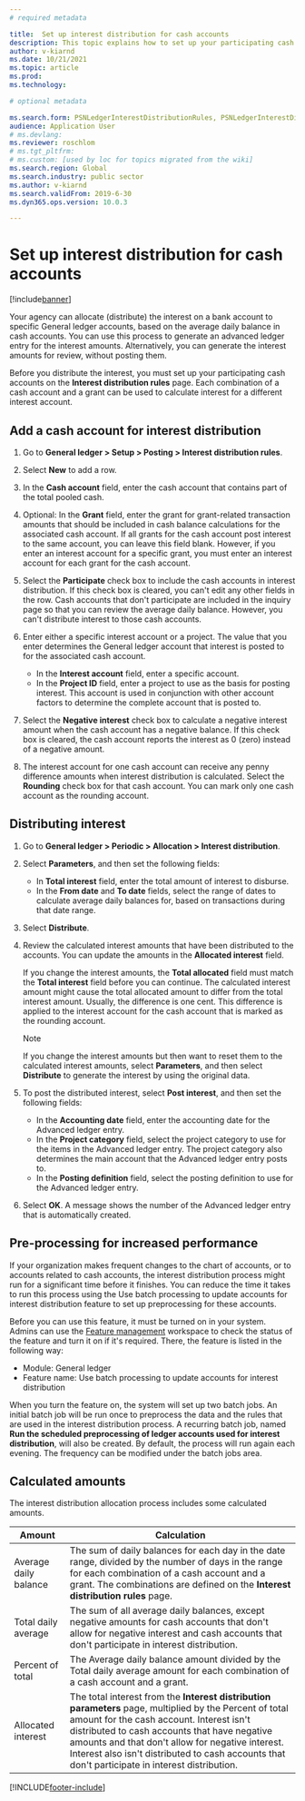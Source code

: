 ```yaml
---
# required metadata

title:  Set up interest distribution for cash accounts
description: This topic explains how to set up your participating cash accounts on the Interest distribution rules page. You must complete this setup before you distribute the interest.
author: v-kiarnd
ms.date: 10/21/2021
ms.topic: article
ms.prod: 
ms.technology: 

# optional metadata

ms.search.form: PSNLedgerInterestDistributionRules, PSNLedgerInterestDistributionResults
audience: Application User
# ms.devlang: 
ms.reviewer: roschlom
# ms.tgt_pltfrm: 
# ms.custom: [used by loc for topics migrated from the wiki]
ms.search.region: Global
ms.search.industry: public sector
ms.author: v-kiarnd
ms.search.validFrom: 2019-6-30
ms.dyn365.ops.version: 10.0.3

---
```


# Set up interest distribution for cash accounts

[!include[banner](../includes/banner.md)]

Your agency can allocate (distribute) the interest on a bank account to specific General ledger accounts, based on the average daily balance in cash accounts. You can use this process to generate an advanced ledger entry for the interest amounts. Alternatively, you can generate the interest amounts for review, without posting them.

Before you distribute the interest, you must set up your participating cash accounts on the **Interest distribution rules** page. Each combination of a cash account and a grant can be used to calculate interest for a different interest account.

## Add a cash account for interest distribution

1. Go to **General ledger \> Setup \> Posting \> Interest distribution rules**.
2. Select **New** to add a row.
3. In the **Cash account** field, enter the cash account that contains part of the total pooled cash.
4. Optional: In the **Grant** field, enter the grant for grant-related transaction amounts that should be included in cash balance calculations for the associated cash account. If all grants for the cash account post interest to the same account, you can leave this field blank. However, if you enter an interest account for a specific grant, you must enter an interest account for each grant for the cash account.
5. Select the **Participate** check box to include the cash accounts in interest distribution. If this check box is cleared, you can't edit any other fields in the row. Cash accounts that don't participate are included in the inquiry page so that you can review the average daily balance. However, you can't distribute interest to those cash accounts.
6. Enter either a specific interest account or a project. The value that you enter determines the General ledger account that interest is posted to for the associated cash account.

    - In the **Interest account** field, enter a specific account.
    - In the **Project ID** field, enter a project to use as the basis for posting interest. This account is used in conjunction with other account factors to determine the complete account that is posted to.

7. Select the **Negative interest** check box to calculate a negative interest amount when the cash account has a negative balance. If this check box is cleared, the cash account reports the interest as 0 (zero) instead of a negative amount.
8. The interest account for one cash account can receive any penny difference amounts when interest distribution is calculated. Select the **Rounding** check box for that cash account. You can mark only one cash account as the rounding account.

## Distributing interest

1. Go to **General ledger \> Periodic \> Allocation \> Interest distribution**.
2. Select **Parameters**, and then set the following fields:

    - In **Total interest** field, enter the total amount of interest to disburse.
    - In the **From date** and **To date** fields, select the range of dates to calculate average daily balances for, based on transactions during that date range.

3. Select **Distribute**.
4. Review the calculated interest amounts that have been distributed to the accounts. You can update the amounts in the **Allocated interest** field.

    If you change the interest amounts, the **Total allocated** field must match the **Total interest** field before you can continue. The calculated interest amount might cause the total allocated amount to differ from the total interest amount. Usually, the difference is one cent. This difference is applied to the interest account for the cash account that is marked as the rounding account.

    > [!NOTE]
    > If you change the interest amounts but then want to reset them to the calculated interest amounts, select **Parameters**, and then select **Distribute** to generate the interest by using the original data.

5. To post the distributed interest, select **Post interest**, and then set the following fields:

    - In the **Accounting date** field, enter the accounting date for the Advanced ledger entry.
    - In the **Project category** field, select the project category to use for the items in the Advanced ledger entry. The project category also determines the main account that the Advanced ledger entry posts to.
    - In the **Posting definition** field, select the posting definition to use for the Advanced ledger entry.

6. Select **OK**. A message shows the number of the Advanced ledger entry that is automatically created.

## Pre-processing for increased performance
If your organization makes frequent changes to the chart of accounts, or to accounts related to cash accounts, the interest distribution process might run for a significant time before it finishes. You can reduce the time it takes to run this process using the Use batch processing to update accounts for interest distribution feature to set up preprocessing for these accounts. 
 
Before you can use this feature, it must be turned on in your system. Admins can use the [Feature management](../../fin-ops-core/fin-ops/get-started/feature-management/feature-management-overview.md) workspace to check the status of the feature and turn it on if it's required. There, the feature is listed in the following way:
 
- Module: General ledger
- Feature name: Use batch processing to update accounts for interest distribution
 
When you turn the feature on, the system will set up two batch jobs. An initial batch job will be run once to preprocess the data and the rules that are used in the interest distribution process. A recurring batch job, named **Run the scheduled preprocessing of ledger accounts used for interest distribution**, will also be created.  By default, the process will run again each evening. The frequency can be modified under the batch jobs area.

## Calculated amounts

The interest distribution allocation process includes some calculated amounts.

| Amount                | Calculation |
|-----------------------|-------------|
| Average daily balance | The sum of daily balances for each day in the date range, divided by the number of days in the range for each combination of a cash account and a grant. The combinations are defined on the **Interest distribution rules** page. |
| Total daily average   | The sum of all average daily balances, except negative amounts for cash accounts that don't allow for negative interest and cash accounts that don't participate in interest distribution. |
| Percent of total      | The Average daily balance amount divided by the Total daily average amount for each combination of a cash account and a grant. |
| Allocated interest    | The total interest from the **Interest distribution parameters** page, multiplied by the Percent of total amount for the cash account. Interest isn't distributed to cash accounts that have negative amounts and that don't allow for negative interest. Interest also isn't distributed to cash accounts that don't participate in interest distribution. |


[!INCLUDE[footer-include](../../includes/footer-banner.md)]
